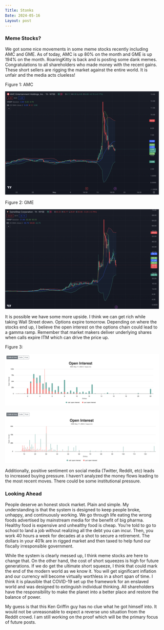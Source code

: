 ```yaml
---
Title: Stonks
Date: 2024-05-16
Layout: post
---
```


### Meme Stocks?

We got some nice movements in some meme stocks recently including AMC and GME. 
As of today, AMC is up 80% on the month and GME is up 194% on the month. 
RoaringKitty is back and is posting some dank memes. 
Congratulations to all shareholders who made money with the recent gains. 
These short sellers are rigging the market against the entire world. 
It is unfair and the media acts clueless!

Figure 1: AMC

![amc](/assets/images/AMCchart.png)

Figure 2: GME

![gme](/assets/images/GMEchart.png)

It is possible we have some more upside. 
I think we can get rich while taking Wall Street down. 
Options expire tomorrow. 
Depending on where the stocks end up, I believe the open interest on the options chain could lead to a gamma ramp. 
Remember that market makers deliver underlying shares when calls expire ITM which can drive the price up.

Figure 3: 

![openint](/assets/images/OpenInterestAMC.png)

![openint2](/assets/images/OpenInterestGME.png)

Additionally, positive sentiment on social media (Twitter, Reddit, etc) leads to increased buying pressure. 
I haven’t analyzed the money flows leading to the most recent moves. 
There could be some institutional pressure.

### Looking Ahead

People deserve an honest stock market. 
Plain and simple. 
My understanding is that the system is designed to keep people broke, unhappy, and continuously working. 
We go through life eating the wrong foods advertised by mainstream media for the benefit of big pharma. 
Healthy food is expensive and unhealthy food is cheap. 
You’re told to go to school to land a job without realizing all the debt you can incur. 
Then, you work 40 hours a week for decades at a shot to secure a retirement. 
The dollars in your 401k are in rigged market and then taxed to help fund our fiscally irresponsible government. 

While the system is clearly messed up, I think meme stocks are here to change that. 
On the other hand, the cost of short squeezes is high for future generations.
If we do get the ultimate short squeeze, I think that could mark the end of the modern world as we know it. 
You will get significant inflation and our currency will become virtually worthless in a short span of time. 
I think it is plausible that COVID-19 set up the framework for an enslaved world and was designed to extinguish individual thinking. 
All shareholders have the responsibility to make the planet into a better place and restore the balance of power.

My guess is that this Ken Griffin guy has no clue what he got himself into. It would not be unreasonable to expect a reverse uno situation from the Reddit crowd. I am still working on the proof which will be the primary focus of future posts.
